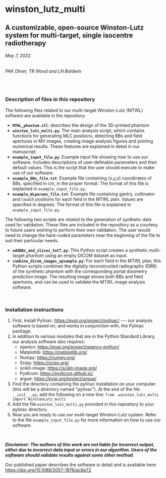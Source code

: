 # winston_lutz_multi
## A customizable, open-source Winston-Lutz system for multi-target, single isocentre radiotherapy
###### May 7, 2022
###### PAK Oliver, TR Wood and LN Baldwin

<br/>

### Description of files in this repository
The following files related to our multi-target Winston-Lutz (MTWL) software are available in the repository: 

- **`MTWL_phantom.stl`**: describes the design of the 3D-printed phantom
- **`winston_lutz_multi.py`**: The main analysis script, which contains functions for generating MLC positions, detecting BBs and field apertures in MV images, creating image analysis figures and printing numerical results. These features are explained in detail in our manuscript.
- **`example_input_file.py`**: Example input file showing how to use our software. Includes descriptions of user-definable parameters and their default values. This is the script that the user should execute to make use of our software.
- **`example_BBs_file.txt`**: Example file containing (x,y,z) coordinates of BBs, specified in cm, in the proper format. The format of this file is explained in `example_input_file.py`.
- **`example_WLparams_file.txt`**: Example file containing gantry, collimator and couch positions for each field in the MTWL plan. Values are specified in degrees. The format of this file is explained in `example_input_file.py`.

The following two scripts are related to the generation of synthetic data used for validation. These files are included in the repository as a courtesy to future users wishing to perform their own validation. The user would need to change the hard-coded parameters near the beginning of the file to suit their particular needs.
- **`addBBs_and_slices_toCT.py`**: This Python script creates a synthetic multi-target phantom using an empty DICOM dataset as input.  
- **`combine_dicom_images_upsample.py`**: For each field in the MTWL plan, this Python scripts combines the digitally reconstructed radiographs (DRR) of the synthetic phantom with the corresponding portal dosimetry prediction image. The resulting image shows both BBs and field apertures, and can be used to validate the MTWL image analysis software.

<br/>

### Installation instructions
1. First, install Pylinac: https://pypi.org/project/pylinac/ --- our analysis software is based on, and works in conjunction with, the Pylinac package.
2. In addition to various modules that are in the Python Standard Library, our analysis software also requires:
    - opencv: https://pypi.org/project/opencv-python/
    - Matplotlib: https://matplotlib.org/
    - Numpy: https://numpy.org/
    - Scipy: https://scipy.org/
    - scikit-image: https://scikit-image.org/
    - Pydicom: https://pydicom.github.io/
    - argue: https://pypi.org/project/argue/
3. Find the directory containing the pylinac installation on your computer (this will be a directory named "pylinac"). At the end of the file `__init__.py`, add the following on a new line: `from .winston_lutz_multi import WinstonLutz_multi`
4. Add the file `winston_lutz_multi.py` provided in this repository to your pylinac directory.
5. Now you are ready to use our multi-target Winston-Lutz system. Refer to the file `example_input_file.py` for more information on how to use our software.

<br/>

***Disclaimer: The authors of this work are not liable for incorrect output, either due to incorrect data input or errors in our algorithm. Users of the software should validate results against some other method.***

Our published paper describes the software in detail and is available here: https://doi.org/10.1088/2057-1976/ac8e72

